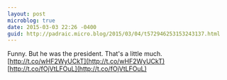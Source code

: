 ```yaml
---
layout: post
microblog: true
date: 2015-03-03 22:26 -0400
guid: http://padraic.micro.blog/2015/03/04/t572946253153243137.html
---
```

Funny. But he was the president. That's a little much.  [http://t.co/wHF2WyUCkT](http://t.co/wHF2WyUCkT) [http://t.co/fOjVtLFOuL](http://t.co/fOjVtLFOuL)
